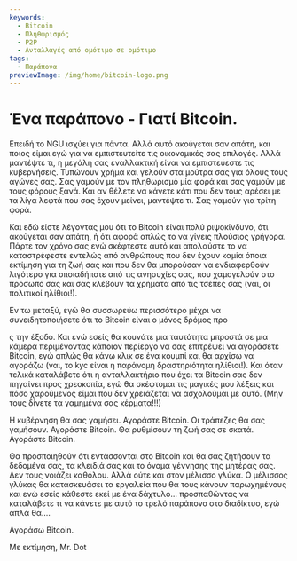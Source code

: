 ```yaml
---
keywords:
  - Bitcoin
  - Πληθωρισμός
  - P2P
  - Ανταλλαγές από ομότιμο σε ομότιμο
tags:
  - Παράπονα
previewImage: /img/home/bitcoin-logo.png
---
```


# Ένα παράπονο - Γιατί Bitcoin.

Επειδή το NGU ισχύει για πάντα. Αλλά αυτό ακούγεται σαν απάτη, και ποιος είμαι εγώ για να εμπιστευτείτε τις οικονομικές σας επιλογές.
Αλλά μαντέψτε τι, η μεγάλη σας εναλλακτική είναι να εμπιστεύεστε τις κυβερνήσεις. Τυπώνουν χρήμα και γελούν στα μούτρα σας για όλους τους αγώνες σας. Σας γαμούν με τον πληθωρισμό μία φορά και σας γαμούν με τους φόρους ξανά. Και αν θέλετε να κάνετε κάτι που δεν τους αρέσει με τα λίγα λεφτά που σας έχουν μείνει, μαντέψτε τι. Σας γαμούν για τρίτη φορά.

Και εδώ είστε λέγοντας μου ότι το Bitcoin είναι πολύ ριψοκίνδυνο, ότι ακούγεται σαν απάτη, ή ότι αφορά απλώς το να γίνεις πλούσιος γρήγορα. Πάρτε τον χρόνο σας ενώ σκέφτεστε αυτό και απολαύστε το να καταστρέφεστε εντελώς από ανθρώπους που δεν έχουν καμία όποια εκτίμηση για τη ζωή σας και που δεν θα μπορούσαν να ενδιαφερθούν λιγότερο για οποιαδήποτε από τις ανησυχίες σας, που χαμογελούν στο πρόσωπό σας και σας κλέβουν τα χρήματα από τις τσέπες σας (ναι, οι πολιτικοί ηλίθιοι!).

Εν τω μεταξύ, εγώ θα συσσωρεύω περισσότερο μέχρι να συνειδητοποιήσετε ότι το Bitcoin είναι ο μόνος δρόμος προ

ς την έξοδο.
Και ενώ εσείς θα κουνάτε μια ταυτότητα μπροστά σε μια κάμερα περιμένοντας κάποιον περίεργο να σας επιτρέψει να αγοράσετε Bitcoin, εγώ απλώς θα κάνω κλικ σε ένα κουμπί και θα αρχίσω να αγοράζω (ναι, το kyc είναι η παράνομη δραστηριότητα ηλίθιοι!).
Και όταν τελικά καταλάβετε ότι η ανταλλακτήριο που έχει τα Bitcoin σας δεν πηγαίνει προς χρεοκοπία, εγώ θα σκέφτομαι τις μαγικές μου λέξεις και πόσο χαρούμενος είμαι που δεν χρειάζεται να ασχολούμαι με αυτό.
(Μην τους δίνετε τα γαμημένα σας κέρματα!!!)

Η κυβέρνηση θα σας γαμήσει. Αγοράστε Bitcoin.
Οι τράπεζες θα σας γαμήσουν. Αγοράστε Bitcoin.
Θα ρυθμίσουν τη ζωή σας σε σκατά. Αγοράστε Bitcoin.

Θα προσποιηθούν ότι εντάσσονται στο Bitcoin και θα σας ζητήσουν τα δεδομένα σας, τα κλειδιά σας και το όνομα γέννησης της μητέρας σας. Δεν τους νοιάζει καθόλου. Αλλά ούτε και στον μέλισσο γλύκα. Ο μέλισσος γλύκας θα κατασκευάσει τα εργαλεία που θα τους κάνουν παρωχημένους και ενώ εσείς κάθεστε εκεί με ένα δάχτυλο... προσπαθώντας να καταλάβετε τι να κάνετε με αυτό το τρελό παράπονο στο διαδίκτυο, εγώ απλά θα....

Αγοράσω Bitcoin.

Με εκτίμηση,
Mr. Dot
